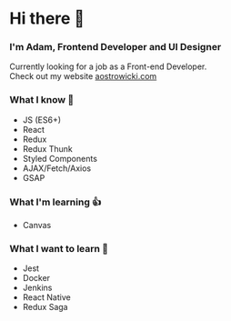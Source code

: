 # Hi there 👋 

### I'm Adam, Frontend Developer and UI Designer
Currently looking for a job as a Front-end Developer.</br>Check out my website [aostrowicki.com](https://www.aostrowicki.com)

### What I know :muscle:
- JS (ES6+)
- React
- Redux
- Redux Thunk
- Styled Components
- AJAX/Fetch/Axios
- GSAP

### What I'm learning :thumbsup:
- Canvas

### What I want to learn :pray:
- Jest
- Docker
- Jenkins
- React Native
- Redux Saga
